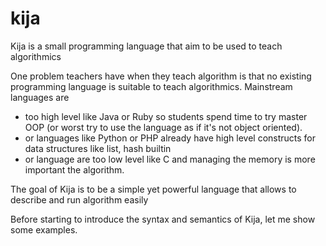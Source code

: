 kija
====

Kija is a small programming language that aim to be used to teach algorithmics

One problem teachers have when they teach algorithm is that no existing programming language
is suitable to teach algorithmics.
Mainstream languages are 
 - too high level like Java or Ruby so students spend time to try master OOP
   (or worst try to use the language as if it's not object oriented). 
 - or languages like Python or PHP already have high level constructs for data structures
   like list, hash builtin
 - or language are too low level like C and managing the memory is more important
   the algorithm.

The goal of Kija is to be a simple yet powerful language that allows to describe and run algorithm easily

Before starting to introduce the syntax and semantics of Kija,
let me show some examples.


